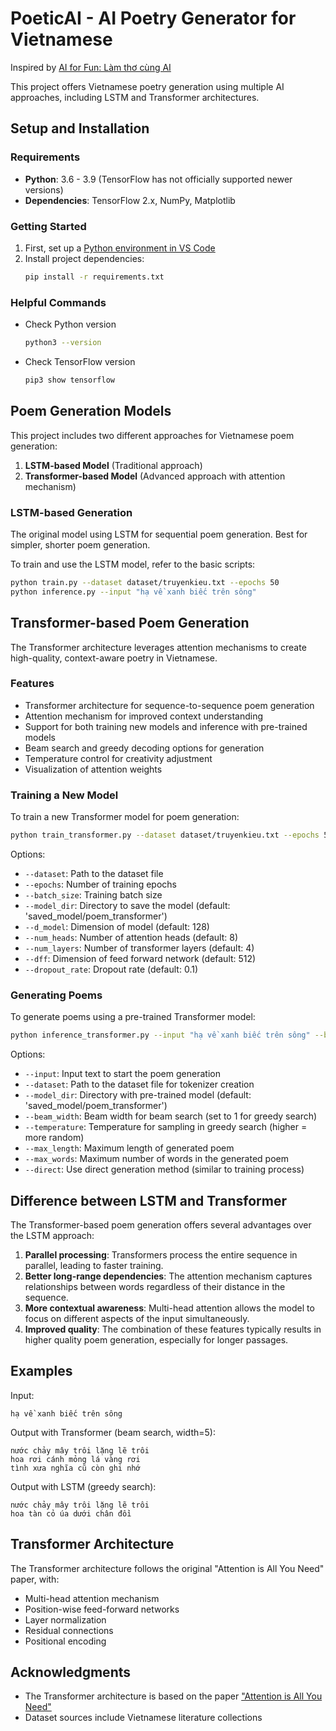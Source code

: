 # PoeticAI - AI Poetry Generator for Vietnamese

Inspired by [AI for Fun: Làm thơ cùng AI](https://tiensu.github.io/blog/84_make_poem_with_ai/)

This project offers Vietnamese poetry generation using multiple AI approaches, including LSTM and Transformer architectures.

## Setup and Installation

### Requirements

- **Python**: 3.6 - 3.9 (TensorFlow has not officially supported newer versions)
- **Dependencies**: TensorFlow 2.x, NumPy, Matplotlib

### Getting Started

1. First, set up a [Python environment in VS Code](https://code.visualstudio.com/docs/python/environments)
2. Install project dependencies:
   ```bash
   pip install -r requirements.txt
   ```

### Helpful Commands

- Check Python version
  ```bash
  python3 --version
  ```

- Check TensorFlow version
  ```bash
  pip3 show tensorflow
  ```

## Poem Generation Models

This project includes two different approaches for Vietnamese poem generation:

1. **LSTM-based Model** (Traditional approach)
2. **Transformer-based Model** (Advanced approach with attention mechanism)

### LSTM-based Generation

The original model using LSTM for sequential poem generation. Best for simpler, shorter poem generation.

To train and use the LSTM model, refer to the basic scripts:
```bash
python train.py --dataset dataset/truyenkieu.txt --epochs 50
python inference.py --input "hạ về xanh biếc trên sông"
```

## Transformer-based Poem Generation

The Transformer architecture leverages attention mechanisms to create high-quality, context-aware poetry in Vietnamese.

### Features

- Transformer architecture for sequence-to-sequence poem generation
- Attention mechanism for improved context understanding
- Support for both training new models and inference with pre-trained models
- Beam search and greedy decoding options for generation
- Temperature control for creativity adjustment
- Visualization of attention weights

### Training a New Model

To train a new Transformer model for poem generation:

```bash
python train_transformer.py --dataset dataset/truyenkieu.txt --epochs 50 --batch_size 64
```

Options:
- `--dataset`: Path to the dataset file
- `--epochs`: Number of training epochs
- `--batch_size`: Training batch size
- `--model_dir`: Directory to save the model (default: 'saved_model/poem_transformer')
- `--d_model`: Dimension of model (default: 128)
- `--num_heads`: Number of attention heads (default: 8)
- `--num_layers`: Number of transformer layers (default: 4)
- `--dff`: Dimension of feed forward network (default: 512)
- `--dropout_rate`: Dropout rate (default: 0.1)

### Generating Poems

To generate poems using a pre-trained Transformer model:

```bash
python inference_transformer.py --input "hạ về xanh biếc trên sông" --beam_width 5
```

Options:
- `--input`: Input text to start the poem generation
- `--dataset`: Path to the dataset file for tokenizer creation
- `--model_dir`: Directory with pre-trained model (default: 'saved_model/poem_transformer')
- `--beam_width`: Beam width for beam search (set to 1 for greedy search)
- `--temperature`: Temperature for sampling in greedy search (higher = more random)
- `--max_length`: Maximum length of generated poem
- `--max_words`: Maximum number of words in the generated poem
- `--direct`: Use direct generation method (similar to training process)

## Difference between LSTM and Transformer

The Transformer-based poem generation offers several advantages over the LSTM approach:

1. **Parallel processing**: Transformers process the entire sequence in parallel, leading to faster training.
2. **Better long-range dependencies**: The attention mechanism captures relationships between words regardless of their distance in the sequence.
3. **More contextual awareness**: Multi-head attention allows the model to focus on different aspects of the input simultaneously.
4. **Improved quality**: The combination of these features typically results in higher quality poem generation, especially for longer passages.

## Examples

Input:
```
hạ về xanh biếc trên sông
```

Output with Transformer (beam search, width=5):
```
nước chảy mây trôi lặng lẽ trôi
hoa rơi cánh mỏng lá vàng rơi
tình xưa nghĩa cũ còn ghi nhớ
```

Output with LSTM (greedy search):
```
nước chảy mây trôi lặng lẽ trôi
hoa tàn cỏ úa dưới chân đồi
```

## Transformer Architecture

The Transformer architecture follows the original "Attention is All You Need" paper, with:
- Multi-head attention mechanism
- Position-wise feed-forward networks
- Layer normalization
- Residual connections
- Positional encoding

## Acknowledgments

- The Transformer architecture is based on the paper ["Attention is All You Need"](https://arxiv.org/abs/1706.03762)
- Dataset sources include Vietnamese literature collections